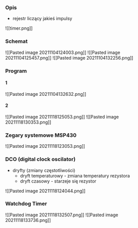### Opis
- rejestr liczący jakieś impulsy

![[timer.png]]

### Schemat
![[Pasted image 20211104124003.png]]
![[Pasted image 20211104125457.png]]
![[Pasted image 20211104132256.png]]

### Program
#### 1
![[Pasted image 20211104132632.png]]

#### 2
![[Pasted image 20211118125053.png]]
![[Pasted image 20211118130353.png]]

### Zegary systemowe MSP430
![[Pasted image 20211118123053.png]]

### DCO (digital clock oscilator)
- dryfty (zmiany częstotliwości)
	- dryft temperaturowy - zmiana temperatury rezystora
	- dryft czasowy - starzeje się rezystor

![[Pasted image 20211118124044.png]]

### Watchdog Timer
![[Pasted image 20211118132507.png]]
![[Pasted image 20211118133736.png]]
